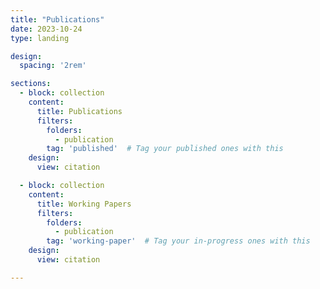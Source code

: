 ```yaml
---
title: "Publications"
date: 2023-10-24
type: landing

design:
  spacing: '2rem'

sections:
  - block: collection
    content:
      title: Publications
      filters:
        folders:
          - publication
        tag: 'published'  # Tag your published ones with this
    design:
      view: citation

  - block: collection
    content:
      title: Working Papers
      filters:
        folders:
          - publication
        tag: 'working-paper'  # Tag your in-progress ones with this
    design:
      view: citation

---
```





